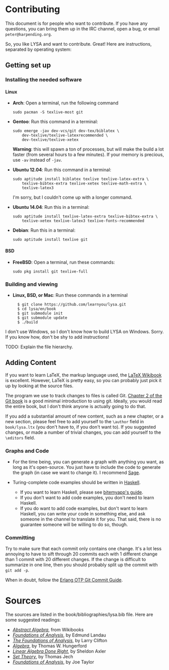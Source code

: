 # Contributing

This document is for people who want to contribute. If you have any questions,
you can bring them up in the IRC channel, open a bug, or email
`peter@harpending.org`.

So, you like LYSA and want to contribute. Great! Here are instructions,
separated by operating system:

## Getting set up

### Installing the needed software

#### Linux

*   **Arch**: Open a terminal, run the following command

        sudo pacman -S texlive-most git

*   **Gentoo**: Run this command in a terminal:

        sudo emerge -jav dev-vcs/git dev-tex/biblatex \ 
            dev-texlive/texlive-latexrecommended \
            dev-texlive/texlive-xetex

    **Warning**: this will spawn a ton of processes, but will make the
    build a lot faster (from several hours to a few minutes). If your
    memory is precious, use `-av` instead of `-jav`.

*   **Ubuntu 12.04**: Run this command in a terminal:

        sudo aptitude install biblatex texlive texlive-latex-extra \
            texlive-bibtex-extra texlive-xetex texlive-math-extra \
            texlive-latex3

    I'm sorry, but I couldn't come up with a longer command.

*   **Ubuntu 14.04**: Run this in a terminal:

        sudo aptitude install texlive-latex-extra texlive-bibtex-extra \
            texlive-xetex texlive-latex3 texlive-fonts-recommended

*   **Debian**: Run this in a terminal:

        sudo aptitude install texlive git

#### BSD

*   **FreeBSD**: Open a terminal, run these commands:

        sudo pkg install git texlive-full

### Building and viewing

* **Linux, BSD, or Mac**: Run these commands in a terminal

        $ git clone https://github.com/learnyou/lysa.git
        $ cd lysa/en/book
        $ git submodule init
        $ git submodule update
        $ ./build

I don't use Windows, so I don't know how to build LYSA on
Windows. Sorry. If you know how, don't be shy to add instructions!

TODO: Explain the file hierarchy.

## Adding Content

If you want to learn LaTeX, the markup language used, the
[LaTeX Wikibook](https://en.wikibooks.org/wiki/LaTeX) is
excellent. However, LaTeX is pretty easy, so you can probably just pick
it up by looking at the source files.

The program we use to track changes to files is called
Git. [Chapter 2 of the Git book](https://git-scm.herokuapp.com/book/en/v2/Git-Basics-Getting-a-Git-Repository)
is a good minimal introduction to using git. Ideally, you would read the
entire book, but I don't think anyone is actually going to do that.

If you add a substantial amount of new content, such as a new chapter,
or a new section, please feel free to add yourself to the `\author`
field in `book/lysa.ltx` (you don't have to, if you don't want to). If
you suggested changes, or made a number of trivial changes, you can add
yourself to the `\editors` field.

### Graphs and Code

* For the time being, you can generate a graph with anything you want, as long
  as it's open-source. You just have to include the code to generate the graph
  (in case we want to change it). I recommend [Sage][sage].

* Turing-complete code examples should be written in [Haskell][hs]. 
    + If you want to learn Haskell, please see [bitemyapp's guide][learnhs]. 
    + If you don't want to add code examples, you don't need to learn Haskell.
    + If you do want to add code examples, but don't want to learn Haskell, you
      can write your code in something else, and ask someone in the channel to
      translate it for you. That said, there is no guarantee someone will be
      willing to do so, though.

[agda]: http://wiki.portal.chalmers.se/agda/pmwiki.php
[coq]: https://coq.inria.fr/
[hs]: https://www.haskell.org/haskellwiki/Haskell
[idris]: http://www.idris-lang.org/
[learnhs]: https://github.com/bitemyapp/learnhaskell
[sage]: http://www.sagemath.org/

### Committing

Try to make sure that each commit only contains one change. It's a lot
less annoying to have to sift through 20 commits each with 1 different
change than 1 commit with 20 different changes. If the change is
difficult to summarize in one line, then you should probably split up
the commit with `git add -p`.

When in doubt, follow the
[Erlang OTP Git Commit Guide](https://github.com/erlang/otp/wiki/Writing-good-commit-messages).

# Sources

The sources are listed in the book/bibliographies/lysa.bib file. Here
are some suggested readings:

* *[Abstract Algebra](http://en.wikibooks.org/wiki/Abstract_Algebra)*, from Wikibooks
* *[Foundations of Analysis](http://fmi.unibuc.ro/ro/pdf/2008/catedre/analiza/miculescu_r/Landau.pdf)*, by Edmund Landau
* *[The Foundations of Analysis](http://arxiv.org/pdf/1303.6576.pdf)*, by Larry Clifton
* *[Algebra](http://stealcode.com/misc/algebra/Hungerford_grad.pdf)*, by Thomas W. Hungerford
* *[Linear Algebra Done Right](http://genes.mit.edu/burgelab/yarden/linear_algebra_done_right.pdf)*, by Sheldon Axler
* *[Set Theory](https://logic.wikischolars.columbia.edu/file/view/Jech,+T.+J.+%282003%29.+Set+Theory+%28The+3rd+millennium+ed.%29.pdf)*, by Thomas Jech
* *[Foundations of Analysis](http://www.lemiller.net/media/classfiles/notes.pdf)*, by Joe Taylor

[emacs]: https://www.gnu.org/software/emacs/
[gitscm]: http://git-scm.com/
[magit]: https://magit.github.io/
[progit]: http://git-scm.com/book/en/v2
[texlive]: https://www.tug.org/texlive/
